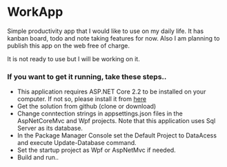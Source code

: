 # WorkApp
Simple productivity app that I would like to use on my daily life. It has kanban board, todo and note taking features for now. Also I am planning to publish this app on the web free of charge.


It is not ready to use but I will be working on it.

### If you want to get it running, take these steps..
* This application requires ASP.NET Core 2.2 to be installed on your computer. If not so, please install it from [here](https://dotnet.microsoft.com/download)
* Get the solution from github (clone or download)
* Change conntection strings in appsettings.json files in the AspNetCoreMvc and Wpf projects. Note that this application uses Sql Server as its database.
* In the Package Manager Console set the Default Project to DataAcess and execute Update-Database command.
* Set the startup project as Wpf or AspNetMvc if needed.
* Build and run..


